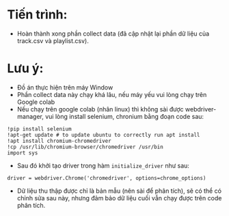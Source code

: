 # Tiến trình:
- Hoàn thành xong phần collect data (đã cập nhật lại phần dữ liệu của track.csv và playlist.csv).
  
# Lưu ý:
- Đồ án thực hiện trên máy Window
- Phần collect data này chạy khá lâu, nếu máy yếu vui lòng chạy trên Google colab
- Nếu chạy trên google colab (nhân linux) thì không sài được webdriver-manager, vui lòng install selenium, chronium bằng đoạn code sau:
```
!pip install selenium  
!apt-get update # to update ubuntu to correctly run apt install  
!apt install chromium-chromedriver  
!cp /usr/lib/chromium-browser/chromedriver /usr/bin  
import sys  
```
- Sau đó khởi tạo driver trong hàm `initialize_driver` như sau:
```
driver = webdriver.Chrome('chromedriver', options=chrome_options)
```
- Dữ liệu thu thập được chỉ là bản mẫu (nên sài để phân tích), sẽ có thể có chỉnh sửa sau này, nhưng đảm bảo dữ liệu cuối vẫn chạy được trên code phân tích.